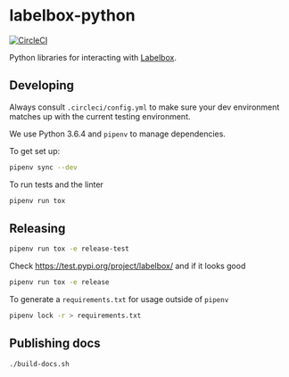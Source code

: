 # labelbox-python

[![CircleCI](https://circleci.com/gh/Labelbox/labelbox-python.svg?style=svg)](https://circleci.com/gh/Labelbox/labelbox-python)

Python libraries for interacting with [Labelbox](https://labelbox.com/).

## Developing

Always consult `.circleci/config.yml` to make sure your dev environment matches
up with the current testing environment.

We use Python 3.6.4 and `pipenv` to manage dependencies.

To get set up:
```sh
pipenv sync --dev
```

To run tests and the linter
```sh
pipenv run tox
```

## Releasing

```sh
pipenv run tox -e release-test
```

Check https://test.pypi.org/project/labelbox/ and if it looks good

```sh
pipenv run tox -e release
```

To generate a `requirements.txt` for usage outside of `pipenv`

```sh
pipenv lock -r > requirements.txt
```

## Publishing docs

```sh
./build-docs.sh
```
